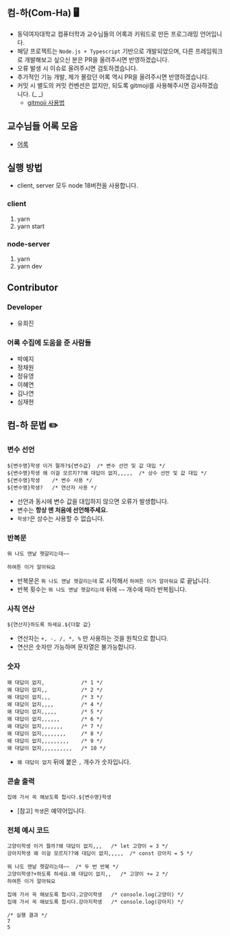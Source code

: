 ## 컴-하(Com-Ha) 🖥️

- 동덕여자대학교 컴퓨터학과 교수님들의 어록과 키워드로 만든 프로그래밍 언어입니다.
- 해당 프로젝트는 `Node.js + Typescript` 기반으로 개발되었으며, 다른 프레임워크로 개발해보고 싶으신 분은 PR을 올려주시면 반영하겠습니다.
- 오류 발생 시 이슈로 올려주시면 검토하겠습니다.
- 추가적인 기능 개발, 제가 몰랐던 어록 역시 PR을 올려주시면 반영하겠습니다.
- 커밋 시 별도의 커밋 컨벤션은 없지만, 되도록 gitmoji를 사용해주시면 감사하겠습니다. (_ _)
    - [gitmoji 사용법](https://inpa.tistory.com/entry/GIT-%E2%9A%A1%EF%B8%8F-Gitmoji-%EC%82%AC%EC%9A%A9%EB%B2%95-Gitmoji-cli)

## 교수님들 어록 모음
* [어록](https://github.com/yu-heejin/com-ha/blob/main/docs/%EC%96%B4%EB%A1%9D%20%EB%AA%A8%EC%9D%8C.md)

## 실행 방법

- client, server 모두 node 18버전을 사용합니다.

### client

1. yarn
2. yarn start

### node-server

1. yarn
2. yarn dev

## Contributor
### Developer
* 유희진
### 어록 수집에 도움을 준 사람들
- 박예지
- 정채원
- 정유영
- 이혜연
- 김나연
- 심재현
## 컴-하 문법 ✏️

### 변수 선언

```
${변수명}학생 이거 뭘까?${변수값}  /* 변수 선언 및 값 대입 */
${변수명}학생 왜 이걸 모르지??왜 대답이 없지,,,,,  /* 상수 선언 및 값 대입 */
${변수명}학생    /* 변수 사용 */
${변수명}학생?   /* 연산자 사용 */
```

- 선언과 동시에 변수 값을 대입하지 않으면 오류가 발생합니다.
- 변수는 **항상 맨 처음에 선언해주세요.**
- `학생?`은 상수는 사용할 수 없습니다.

### 반복문

```
뭐 나도 맨날 헷갈리는데~~

하여튼 이거 알아둬요
```

- 반복문은 `뭐 나도 맨날 헷갈리는데` 로 시작해서 `하여튼 이거 알아둬요` 로 끝납니다.
- 반복 횟수는 `뭐 나도 맨날 헷갈리는데` 뒤에 `~~` 개수에 따라 반복됩니다.

### 사칙 연산

```
${연산자}하도록 하세요.${더할 값}
```

- 연산자는 `+, -, /, *, %` 만 사용하는 것을 원칙으로 합니다.
- 연산은 숫자만 가능하며 문자열은 불가능합니다.

### 숫자

```
왜 대답이 없지,            /* 1 */
왜 대답이 없지,,           /* 2 */
왜 대답이 없지,,,          /* 3 */
왜 대답이 없지,,,,         /* 4 */
왜 대답이 없지,,,,,        /* 5 */
왜 대답이 없지,,,,,,       /* 6 */
왜 대답이 없지,,,,,,,      /* 7 */
왜 대답이 없지,,,,,,,,     /* 8 */
왜 대답이 없지,,,,,,,,,    /* 9 */
왜 대답이 없지,,,,,,,,,,   /* 10 */
```

- `왜 대답이 없지` 뒤에 붙은 `,` 개수가 숫자입니다.

### 콘솔 출력

```
집에 가서 꼭 해보도록 합시다.${변수명}학생
```

- [참고] `학생`은 예약어입니다.

### 전체 예시 코드

```
고양이학생 이거 뭘까?왜 대답이 없지,,,   /* let 고양이 = 3 */
강아지학생 왜 이걸 모르지??왜 대답이 없지,,,,,  /* const 강아지 = 5 */

뭐 나도 맨날 헷갈리는데~~  /* 두 번 반복 */
고양이학생?+하도록 하세요.왜 대답이 없지,,   /* 고양이 += 2 */
하여튼 이거 알아둬요

집에 가서 꼭 해보도록 합시다.고양이학생   /* console.log(고양이) */
집에 가서 꼭 해보도록 합시다.강아지학생   /* console.log(강아지) */

/* 실행 결과 */
7
5
```
